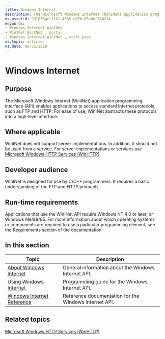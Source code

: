 ```yaml
---
title: Windows Internet
description: The Microsoft Windows Internet (WinINet) application programming interface (API) enables applications to access standard Internet protocols, such as FTP and HTTP. For ease of use, WinINet abstracts these protocols into a high-level interface.
ms.assetid: 9d1856ac-f281-4582-bb70-83a8ec674914
keywords:
- Windows Internet WinINet
- WinINet WinINet , portal
- Windows Internet WinINet , start page
ms.topic: article
ms.date: 05/31/2018
---
```


# Windows Internet

## Purpose

The Microsoft Windows Internet (WinINet) application programming interface (API) enables applications to access standard Internet protocols, such as FTP and HTTP. For ease of use, WinINet abstracts these protocols into a high-level interface.

## Where applicable

WinINet does not support server implementations. In addition, it should not be used from a service. For server implementations or services use [Microsoft Windows HTTP Services (WinHTTP)](https://docs.microsoft.com/windows/desktop/WinHttp/winhttp-start-page).

## Developer audience

WinINet is designed for use by C/C++ programmers. It requires a basic understanding of the FTP and HTTP protocols.

## Run-time requirements

Applications that use the WinINet API require Windows NT 4.0 or later, or Windows Me/98/95. For more information about which operating systems or components are required to use a particular programming element, see the Requirements section of the documentation.

## In this section



| Topic                                                          | Description                                                      |
|----------------------------------------------------------------|------------------------------------------------------------------|
| [About Windows Internet](about-wininet.md)<br/>         | General information about the Windows Internet API.<br/>   |
| [Using Windows Internet](using-wininet.md)<br/>         | Programming guide for the Windows Internet API.<br/>       |
| [Windows Internet Reference](wininet-reference.md)<br/> | Reference documentation for the Windows Internet API.<br/> |



 

## Related topics

<dl> <dt>

[Microsoft Windows HTTP Services (WinHTTP)](https://docs.microsoft.com/windows/desktop/WinHttp/winhttp-start-page)
</dt> </dl>

 

 





